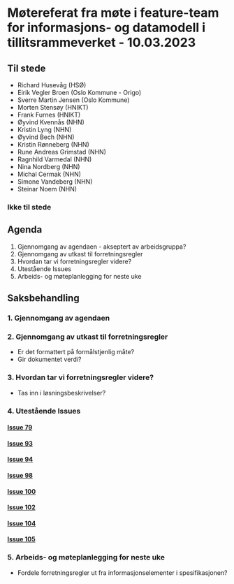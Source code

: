 # Møtereferat fra møte i feature-team for informasjons- og datamodell i tillitsrammeverket - 10.03.2023

## Til stede
- Richard Husevåg (HSØ)
- Eirik Vegler Broen (Oslo Kommune - Origo)
- Sverre Martin Jensen (Oslo Kommune)
- Morten Stensøy (HNIKT)
- Frank Furnes (HNIKT)
- Øyvind Kvennås (NHN)
- Kristin Lyng (NHN)
- Øyvind Bech (NHN)
- Kristin Rønneberg (NHN)
- Rune Andreas Grimstad (NHN)
- Ragnhild Varmedal (NHN)
- Nina Nordberg (NHN)
- Michal Cermak (NHN)
- Simone Vandeberg (NHN)
- Steinar Noem (NHN)

### Ikke til stede

## Agenda
1. Gjennomgang av agendaen - akseptert av arbeidsgruppa?
2. Gjennomgang av utkast til forretningsregler
3. Hvordan tar vi forretningsregler videre?
4. Utestående Issues
5. Arbeids- og møteplanlegging for neste uke

## Saksbehandling

### 1. Gjennomgang av agendaen

### 2. Gjennomgang av utkast til forretningsregler
- Er det formattert på formålstjenlig måte?
- Gir dokumentet verdi?

### 3. Hvordan tar vi forretningsregler videre?
- Tas inn i løsningsbeskrivelser?

### 4. Utestående Issues
#### [Issue 79](https://github.com/NorskHelsenett/Tillitsrammeverk/issues/79)

#### [Issue 93](https://github.com/NorskHelsenett/Tillitsrammeverk/issues/93)

#### [Issue 94](https://github.com/NorskHelsenett/Tillitsrammeverk/issues/94) 

#### [Issue 98](https://github.com/NorskHelsenett/Tillitsrammeverk/issues/98)

#### [Issue 100](https://github.com/NorskHelsenett/Tillitsrammeverk/issues/100)

#### [Issue 102](https://github.com/NorskHelsenett/Tillitsrammeverk/issues/102)

#### [Issue 104](https://github.com/NorskHelsenett/Tillitsrammeverk/issues/104)

#### [Issue 105](https://github.com/NorskHelsenett/Tillitsrammeverk/issues/105)


### 5. Arbeids- og møteplanlegging for neste uke
- Fordele forretningsregler ut fra informasjonselementer i spesifikasjonen?
